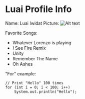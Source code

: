 # Luai Profile Info
Name: Luai Iwidat
Picture:
![Alt text](https://static.comicvine.com/uploads/scale_small/8/80111/5766160-actioncomics976-gary-frank.jpg "Optional title")

Favorite Songs:
* Whatever Lorenzo is playing
* I See Fire Remix
* Unity
* Remember The Name
* Oh Ashes

"For" example:
```
// Print "Hello" 100 times
for (int i = 0; i < 100; i++)
	System.out.println("Hello");
```